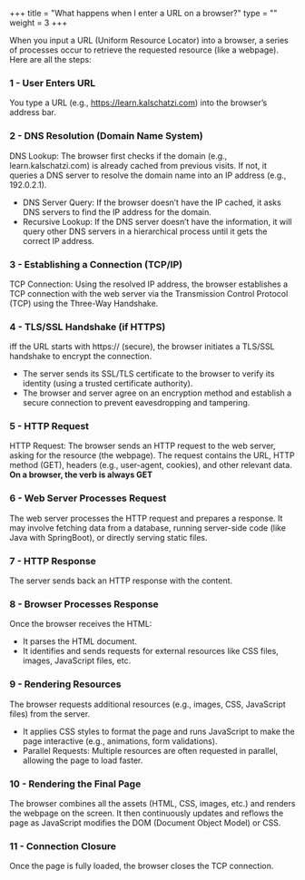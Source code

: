 +++
title = "What happens when I enter a URL on a browser?"
type = ""
weight = 3
+++
 
 When you input a URL (Uniform Resource Locator) into a browser, a series of processes occur to retrieve the requested resource (like a webpage). Here are all the steps:

 ### 1 - User Enters URL

 You type a URL (e.g., https://learn.kalschatzi.com) into the browser’s address bar.

 ### 2 - DNS Resolution (Domain Name System)

 DNS Lookup: The browser first checks if the domain (e.g., learn.kalschatzi.com) is already cached from previous visits. If not, it queries a DNS server to resolve the domain name into an IP address (e.g., 192.0.2.1).
 * DNS Server Query: If the browser doesn’t have the IP cached, it asks DNS servers to find the IP address for the domain.
 * Recursive Lookup: If the DNS server doesn’t have the information, it will query other DNS servers in a hierarchical process until it gets the correct IP address.

 ### 3 - Establishing a Connection (TCP/IP)

 TCP Connection: Using the resolved IP address, the browser establishes a TCP connection with the web server via the Transmission Control Protocol (TCP) using the Three-Way Handshake.

 ### 4 - TLS/SSL Handshake (if HTTPS)

 iff the URL starts with https:// (secure), the browser initiates a TLS/SSL handshake to encrypt the connection.
* The server sends its SSL/TLS certificate to the browser to verify its identity (using a trusted certificate authority).
* The browser and server agree on an encryption method and establish a secure connection to prevent eavesdropping and tampering.

### 5 - HTTP Request
HTTP Request: The browser sends an HTTP request to the web server, asking for the resource (the webpage). 
The request contains the URL, HTTP method (GET), headers (e.g., user-agent, cookies), and other relevant data.
**On a browser, the verb is always GET**

### 6 - Web Server Processes Request

The web server processes the HTTP request and prepares a response. It may involve fetching data from a database, running server-side code (like Java with SpringBoot), or directly serving static files.

### 7 - HTTP Response

The server sends back an HTTP response with the content.

### 8 - Browser Processes Response

Once the browser receives the HTML:
* It parses the HTML document.
* It identifies and sends requests for external resources like CSS files, images, JavaScript files, etc.

### 9 - Rendering Resources

The browser requests additional resources (e.g., images, CSS, JavaScript files) from the server.
* It applies CSS styles to format the page and runs JavaScript to make the page interactive (e.g., animations, form validations).
* Parallel Requests: Multiple resources are often requested in parallel, allowing the page to load faster.

### 10 - Rendering the Final Page
The browser combines all the assets (HTML, CSS, images, etc.) and renders the webpage on the screen.
It then continuously updates and reflows the page as JavaScript modifies the DOM (Document Object Model) or CSS.

### 11 - Connection Closure

Once the page is fully loaded, the browser closes the TCP connection.
